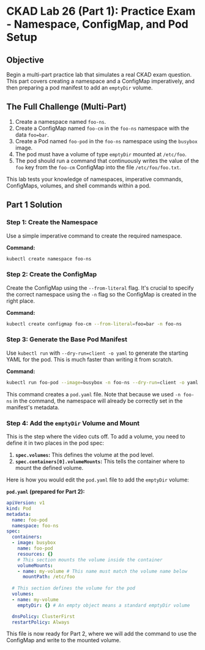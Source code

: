 # CKAD Lab 26 (Part 1): Practice Exam - Namespace, ConfigMap, and Pod Setup

## Objective
Begin a multi-part practice lab that simulates a real CKAD exam question. This part covers creating a namespace and a ConfigMap imperatively, and then preparing a pod manifest to add an `emptyDir` volume.

## The Full Challenge (Multi-Part)

1.  Create a namespace named `foo-ns`.
2.  Create a ConfigMap named `foo-cm` in the `foo-ns` namespace with the data `foo=bar`.
3.  Create a Pod named `foo-pod` in the `foo-ns` namespace using the `busybox` image.
4.  The pod must have a volume of type `emptyDir` mounted at `/etc/foo`.
5.  The pod should run a command that continuously writes the value of the `foo` key from the `foo-cm` ConfigMap into the file `/etc/foo/foo.txt`.

This lab tests your knowledge of namespaces, imperative commands, ConfigMaps, volumes, and shell commands within a pod.

## Part 1 Solution

### Step 1: Create the Namespace
Use a simple imperative command to create the required namespace.

**Command:**
```bash
kubectl create namespace foo-ns
```

### Step 2: Create the ConfigMap
Create the ConfigMap using the `--from-literal` flag. It's crucial to specify the correct namespace using the `-n` flag so the ConfigMap is created in the right place.

**Command:**
```bash
kubectl create configmap foo-cm --from-literal=foo=bar -n foo-ns
```

### Step 3: Generate the Base Pod Manifest
Use `kubectl run` with `--dry-run=client -o yaml` to generate the starting YAML for the pod. This is much faster than writing it from scratch.

**Command:**
```bash
kubectl run foo-pod --image=busybox -n foo-ns --dry-run=client -o yaml > pod.yaml
```

This command creates a `pod.yaml` file. Note that because we used `-n foo-ns` in the command, the namespace will already be correctly set in the manifest's metadata.

### Step 4: Add the `emptyDir` Volume and Mount
This is the step where the video cuts off. To add a volume, you need to define it in two places in the pod spec:
1.  **`spec.volumes`:** This defines the volume at the pod level.
2.  **`spec.containers[0].volumeMounts`:** This tells the container where to mount the defined volume.

Here is how you would edit the `pod.yaml` file to add the `emptyDir` volume:

**`pod.yaml` (prepared for Part 2):**
```yaml
apiVersion: v1
kind: Pod
metadata:
  name: foo-pod
  namespace: foo-ns
spec:
  containers:
  - image: busybox
    name: foo-pod
    resources: {}
    # This section mounts the volume inside the container
    volumeMounts:
    - name: my-volume # This name must match the volume name below
      mountPath: /etc/foo
  
  # This section defines the volume for the pod
  volumes:
  - name: my-volume
    emptyDir: {} # An empty object means a standard emptyDir volume

  dnsPolicy: ClusterFirst
  restartPolicy: Always
```

This file is now ready for Part 2, where we will add the command to use the ConfigMap and write to the mounted volume.
